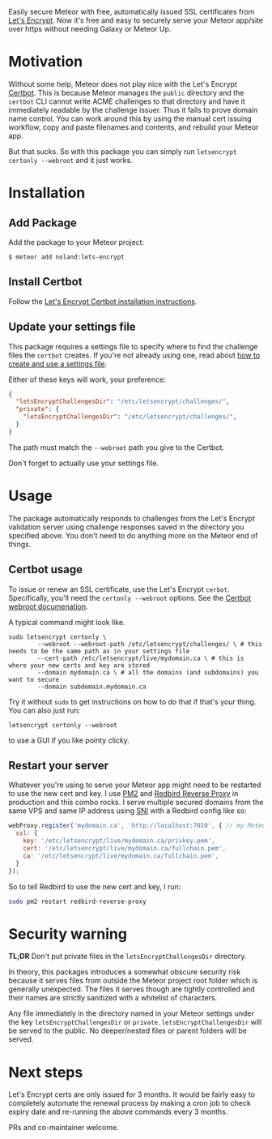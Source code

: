 Easily secure Meteor with free, automatically issued SSL certificates from [Let's Encrypt](https://letsencrypt.org/).
Now it's free and easy to securely serve your Meteor app/site over https without needing Galaxy or Meteor Up.

# Motivation
Without some help, Meteor does not play nice with the Let's Encrypt [Certbot](https://certbot.eff.org/). This is because Meteor manages the `public` directory and the `certbot` CLI cannot write ACME challenges to that directory and have it immediately readable by the challenge issuer. Thus it fails to prove domain name control.  You can work around this by using the manual cert issuing workflow, copy and paste filenames and contents, and rebuild your Meteor app.

But that sucks. So with this package you can simply run `letsencrypt certonly --webroot` and it just works.

# Installation
## Add Package
Add the package to your Meteor project:
````shell
$ meteor add noland:lets-encrypt
````
## Install Certbot
Follow the [Let's Encrypt Certbot installation instructions](https://certbot.eff.org/docs/install.html).

## Update your settings file
This package requires a settings file to specify where to find the challenge files the `certbot` creates.
If you're not already using one, read about [how to create and use a settings file](https://themeteorchef.com/snippets/making-use-of-settings-json/).

Either of these keys will work, your preference:
````json
{
  "letsEncryptChallengesDir": "/etc/letsencrypt/challenges/",
  "private": {
    "letsEncryptChallengesDir": "/etc/letsencrypt/challenges/",
  }
}
````
The path must match the `--webroot` path you give to the Certbot.

Don't forget to actually use your settings file.

# Usage
The package automatically responds to challenges from the Let's Encrypt validation server using challenge responses saved in the directory you specified above. You don't need to do anything more on the Meteor end of things.

## Certbot usage
To issue or renew an SSL certificate, use the Let's Encrypt `cerbot`.
Specifically, you'll need the `certonly --webroot` options. See the [Certbot webroot documenation](https://certbot.eff.org/docs/using.html#webroot).

A typical command might look like.
````shell
sudo letsencrypt certonly \
        --webroot --webroot-path /etc/letsencrypt/challenges/ \ # this needs to be the same path as in your settings file
        --cert-path /etc/letsencrypt/live/mydomain.ca \ # this is where your new certs and key are stored
        --domain mydomain.ca \ # all the domains (and subdomains) you want to secure
        --domain subdomain.mydomain.ca
````
Try it without `sudo` to get instructions on how to do that if that's your thing. You can also just run:
````shell
letsencrypt certonly --webroot
````
to use a GUI if you like pointy clicky.

## Restart your server
Whatever you're using to serve your Meteor app might need to be restarted to use the new cert and key.
I use [PM2](http://pm2.keymetrics.io/) and [Redbird Reverse Proxy](https://github.com/OptimalBits/redbird) in production and this combo rocks.
I serve multiple secured domains from the same VPS and same IP address using [SNI](https://en.wikipedia.org/wiki/Server_Name_Indication)
with a Redbird config like so:
````js
webProxy.register('mydomain.ca', 'http://localhost:7010', { // my Meteor is configured to listen on 7010
  ssl: {
    key: '/etc/letsencrypt/live/mydomain.ca/privkey.pem',
    cert: '/etc/letsencrypt/live/mydomain.ca/fullchain.pem',
    ca: '/etc/letsencrypt/live/mydomain.ca/fullchain.pem',
  }
});
````
So to tell Redbird to use the new cert and key, I run:
````sh
sudo pm2 restart redbird-reverse-proxy
````

# Security warning
**TL;DR** Don't put private files in the `letsEncryptChallengesDir` directory.

In theory, this packages introduces a somewhat obscure security risk because
it serves files from outside the Meteor project root folder which is generally unexpected.
The files it serves though are tightly controlled and their names are strictly sanitized with a whitelist of characters.

Any file immediately in the directory named in your Meteor settings under the key `letsEncryptChallengesDir` or `private.letsEncryptChallengesDir`
will be served to the public. No deeper/nested files or parent folders will be served.

# Next steps
Let's Encrypt certs are only issued for 3 months. It would be fairly easy to completely automate the renewal process
by making a cron job to check expiry date and re-running the above commands every 3 months.

PRs and co-maintainer welcome.

